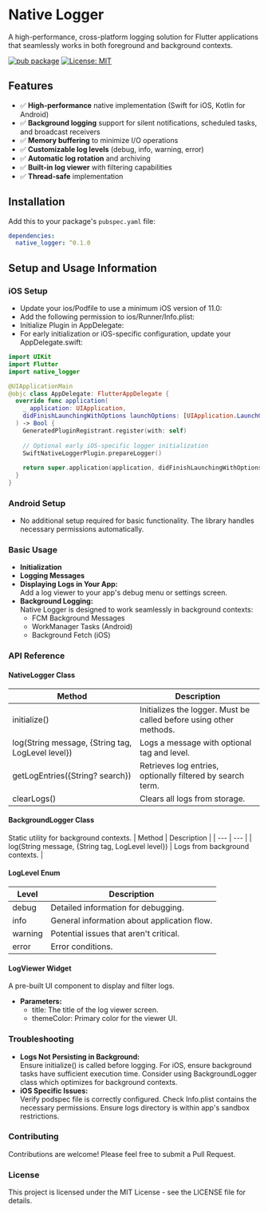 # Native Logger

A high-performance, cross-platform logging solution for Flutter applications that seamlessly works in both foreground and background contexts.

[![pub package](https://img.shields.io/pub/v/native_logger.svg)](https://pub.dev/packages/native_logger)
[![License: MIT](https://img.shields.io/badge/License-MIT-blue.svg)](LICENSE)

## Features

- ✅ **High-performance** native implementation (Swift for iOS, Kotlin for Android)
- ✅ **Background logging** support for silent notifications, scheduled tasks, and broadcast receivers
- ✅ **Memory buffering** to minimize I/O operations
- ✅ **Customizable log levels** (debug, info, warning, error)
- ✅ **Automatic log rotation** and archiving
- ✅ **Built-in log viewer** with filtering capabilities
- ✅ **Thread-safe** implementation

## Installation

Add this to your package's `pubspec.yaml` file:

```yaml
dependencies:
  native_logger: ^0.1.0
```

## Setup and Usage Information

### iOS Setup
- Update your ios/Podfile to use a minimum iOS version of 11.0:
- Add the following permission to ios/Runner/Info.plist:
- Initialize Plugin in AppDelegate:
- For early initialization or iOS-specific configuration, update your AppDelegate.swift:

```swift
import UIKit
import Flutter
import native_logger

@UIApplicationMain
@objc class AppDelegate: FlutterAppDelegate {
  override func application(
    _ application: UIApplication,
    didFinishLaunchingWithOptions launchOptions: [UIApplication.LaunchOptionsKey: Any]?
  ) -> Bool {
    GeneratedPluginRegistrant.register(with: self)
    
    // Optional early iOS-specific logger initialization
    SwiftNativeLoggerPlugin.prepareLogger()
    
    return super.application(application, didFinishLaunchingWithOptions: launchOptions)
  }
}
```

### Android Setup
- No additional setup required for basic functionality. The library handles necessary permissions automatically.

### Basic Usage
- **Initialization**
- **Logging Messages**
- **Displaying Logs in Your App:**  
  Add a log viewer to your app's debug menu or settings screen.
- **Background Logging:**  
  Native Logger is designed to work seamlessly in background contexts:
  - FCM Background Messages
  - WorkManager Tasks (Android)
  - Background Fetch (iOS)

### API Reference

#### NativeLogger Class
| Method | Description |
| --- | --- |
| initialize() | Initializes the logger. Must be called before using other methods. |
| log(String message, {String tag, LogLevel level}) | Logs a message with optional tag and level. |
| getLogEntries({String? search}) | Retrieves log entries, optionally filtered by search term. |
| clearLogs() | Clears all logs from storage. |

#### BackgroundLogger Class
Static utility for background contexts.
| Method | Description |
| --- | --- |
| log(String message, {String tag, LogLevel level}) | Logs from background contexts. |

#### LogLevel Enum
| Level | Description |
| --- | --- |
| debug | Detailed information for debugging. |
| info | General information about application flow. |
| warning | Potential issues that aren't critical. |
| error | Error conditions. |

#### LogViewer Widget
A pre-built UI component to display and filter logs.
- **Parameters:**
  - title: The title of the log viewer screen.
  - themeColor: Primary color for the viewer UI.

### Troubleshooting
- **Logs Not Persisting in Background:**  
  Ensure initialize() is called before logging. For iOS, ensure background tasks have sufficient execution time. Consider using BackgroundLogger class which optimizes for background contexts.
- **iOS Specific Issues:**  
  Verify podspec file is correctly configured. Check Info.plist contains the necessary permissions. Ensure logs directory is within app's sandbox restrictions.

### Contributing
Contributions are welcome! Please feel free to submit a Pull Request.

### License
This project is licensed under the MIT License - see the LICENSE file for details.
